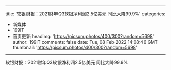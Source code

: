 
---
title: '软银财报：2021财年Q3软银净利润2.5亿美元 同比大降99.9%'
categories: 
 - 新媒体
 - 199IT
 - 首页更新
headimg: 'https://picsum.photos/400/300?random=5698'
author: 199IT
comments: false
date: Tue, 08 Feb 2022 14:08:46 GMT
thumbnail: 'https://picsum.photos/400/300?random=5698'
---

<div>   
软银财报：2021财年Q3软银净利润2.5亿美元 同比大降99.9%  
</div>
            